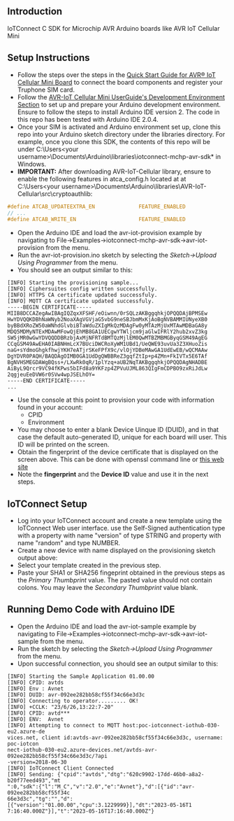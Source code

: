 ## Introduction
IoTConnect C SDK for Microchip AVR Arduino boards like AVR IoT Cellular Mini

## Setup Instructions

* Follow the steps over the steps in the
 [Quick Start Guide for AVR® IoT Cellular Mini Board](https://www.hackster.io/grace-san-giacomo/quick-start-guide-for-avr-iot-cellular-mini-board-23e056)
 to connect the board components and register your Truphone SIM card.
* Follow the
 [AVR-IoT Cellular Mini UserGuide's Development Environment Section](https://iot.microchip.com/docs/arduino/introduction/devenv) 
to set up and prepare your Arduino development environment.
Ensure to follow the steps to install Arduino IDE version 2. 
The code in this repo has been tested with Arduino IDE 2.0.4.
* Once your SIM is activated and Arduino environment set up, 
clone this repo into your Arduino sketch directory under the libraries directory.
For example, once you clone this SDK, the contents of this repo will be 
under C:\Users\<your username>\Documents\Arduino\libraries\iotconnect-mchp-avr-sdk* in Windows.
* **IMPORTANT:** After downloading AVR-IoT-Cellular library, ensure to enable the following features
in atca_config.h located at at C:\Users\<your username>\Documents\Arduino\libraries\AVR-IoT-Cellular\src\cryptoauthlib: 
```c
#define ATCAB_UPDATEEXTRA_EN              FEATURE_ENABLED
// ...
#define ATCAB_WRITE_EN                    FEATURE_ENABLED
```

* Open the Arduino IDE and load the avr-iot-provision example by navigating
to File->Examples->iotconnect-mchp-avr-sdk->avr-iot-provision from the menu.
* Run the avr-iot-provision.ino sketch by selecting the *Sketch->Upload Using Programmer* from the menu.
* You should see an output similar to this:

```
[INFO] Starting the provisioning sample...
[INFO] Ciphersuites config written successfully.
[INFO] HTTPS CA certificate updated successfuly.
[INFO] MQTT CA certificate updated successfuly.
-----BEGIN CERTIFICATE-----
MIIB8DCCAZegAwIBAgIQZqxXFSHF/eOiwnn/0rSQLzAKBggqhkjOPQQDAjBPMSEw
HwYDVQQKDBhNaWNyb2NoaXAgVGVjaG5vbG9neSBJbmMxKjAoBgNVBAMMIUNyeXB0
byBBdXRoZW50aWNhdGlvbiBTaWduZXIgMkQzMDAgFw0yMTAzMjUxMTAwMDBaGA8y
MDQ5MDMyNTExMDAwMFowQjEhMB8GA1UECgwYTWljcm9jaGlwIFRlY2hub2xvZ3kg
SW5jMR0wGwYDVQQDDBRzbjAxMjNFRTdBMTQzMjlEM0QwMTBZMBMGByqGSM49AgEG
CCqGSM49AwEHA0IABNHmLcX7BUciDWCRoXyWM1UBd1/UeQWE93uvUa3Z3XHuoZis
naG+sYdmoGhgkfhwjYKH7eATjrSKeFPfX9c/vlOjYDBeMAwGA1UdEwEB/wQCMAAw
DgYDVR0PAQH/BAQDAgOIMB0GA1UdDgQWBBReZ3gqfZtIp+p4ZMn+FkIVTx5E6TAf
BgNVHSMEGDAWgBQss+/LXwRk0qR/1plYzq+aUB2NqTAKBggqhkjOPQQDAgNHADBE
AiByL9Qrcr9VC94fKPws5bIFd8a9YKFzp4ZPVuUJML863QIgFmCDPBO9zxRiJdLw
2qgjeuEeDVW6r0SVw4wpJSELhOY=
-----END CERTIFICATE-----
...
```
* Use the console at this point to provision your code with information found in your account:
  * CPID
  * Environment
* You may choose to enter a blank Device Uinque ID (DUID), and in that case the default 
auto-generated ID, unique for each board will user. This ID will be printed on the screen.
* Obtain the fingerprint of the device certificate that is displayed on the screen above.
This can be done with openssl command line or [this web site](https://www.samltool.com/fingerprint.php)
* Note the **fingerprint** and the **Device ID** value and use it in the next steps.

## IoTConnect Setup

* Log into your IoTConnect account and create a new template using the IoTConnect Web user interface.
use the Self-Signed authentication type with a property with name "version" of type STRING and property with name
"random" and type NUMBER.
* Create a new device with name displayed on the provisioning sketch output above:
* Select your template created in the previous step.
* Paste your SHA1 or SHA256 fingeprint obtained in the previous steps as the *Primary Thumbprint* value. 
The pasted value should not contain colons. You may leave the *Secondary Thumbprint* value blank.

## Running Demo Code with Arduino IDE

* Open the Arduino IDE and load the avr-iot-sample example by navigating
to File->Examples->iotconnect-mchp-avr-sdk->avr-iot-sample from the menu.
* Run the sketch by selecting the *Sketch->Upload Using Programmer* from the menu.
* Upon successful connection, you should see an output similar to this:

```
[INFO] Starting the Sample Application 01.00.00
[INFO] CPID: avtds
[INFO] Env : Avnet
[INFO] DUID: avr-092ee282bb58cf55f34c66e3d3c
[INFO] Connecting to operator......... OK!
[INFO] +CCLK: "23/6/26,13:22:7-20"
[INFO] CPID: avtd***
[INFO] ENV:  Avnet
[INFO] Attempting to connect to MQTT host:poc-iotconnect-iothub-030-eu2.azure-de
vices.net, client id:avtds-avr-092ee282bb58cf55f34c66e3d3c, username: poc-iotcon
nect-iothub-030-eu2.azure-devices.net/avtds-avr-092ee282bb58cf55f34c66e3d3c/?api
-version=2018-06-30
[INFO] IoTConnect Client Connected
[INFO] Sending: {"cpid":"avtds","dtg":"620c9902-17dd-46b0-a8a2-b20f77eed493","mt
":0,"sdk":{"l":"M_C","v":"2.0","e":"Avnet"},"d":[{"id":"avr-092ee282bb58cf55f34c
66e3d3c","tg":"","d":[{"version":"01.00.00","cpu":3.1229999}],"dt":"2023-05-16T1
7:16:40.000Z"}],"t":"2023-05-16T17:16:40.000Z"}
```
